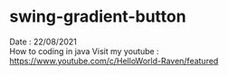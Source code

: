 # swing-gradient-button
Date : 22/08/2021<br/>
How to coding in java
Visit my youtube : https://www.youtube.com/c/HelloWorld-Raven/featured
<br/><br/>

